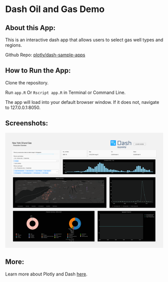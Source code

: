 # Dash Oil and Gas Demo

## About this App:

This is an interactive dash app that allows users to select gas well types and regions. 

Github Repo: [plotly/dash-sample-apps](https://github.com/plotly/dash-sample-apps/)


## How to Run the App: 

Clone the repository.

Run `app.R`
Or `Rscript app.R` in Terminal or Command Line. 

The app will load into your default browser window. If it does not, navigate to 127.0.0.1:8050.

## Screenshots:

![image](assets/app.png)

## More:

Learn more about Plotly and Dash [here](https://plot.ly/dash).
##


